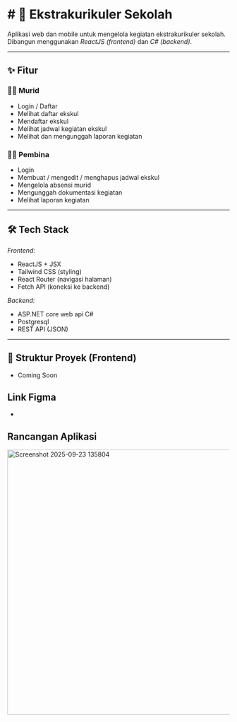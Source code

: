 # # 🏫 Ekstrakurikuler Sekolah

Aplikasi web dan mobile untuk mengelola kegiatan ekstrakurikuler sekolah.  
Dibangun menggunakan *ReactJS (frontend)* dan *C# (backend)*.

---

## ✨ Fitur

### 👨‍🎓 Murid
- Login / Daftar
- Melihat daftar ekskul
- Mendaftar ekskul
- Melihat jadwal kegiatan ekskul
- Melihat dan mengunggah laporan kegiatan

### 👨‍🏫 Pembina
- Login
- Membuat / mengedit / menghapus jadwal ekskul
- Mengelola absensi murid
- Mengunggah dokumentasi kegiatan
- Melihat laporan kegiatan

---

## 🛠️ Tech Stack

*Frontend:*
- ReactJS + JSX
- Tailwind CSS (styling)
- React Router (navigasi halaman)
- Fetch API (koneksi ke backend)

*Backend:*
- ASP.NET core web api C#
- Postgresql
- REST API (JSON)

---

## 📂 Struktur Proyek (Frontend)

- Coming Soon

## Link Figma
-

## Rancangan Aplikasi
<img width="696" height="599" alt="Screenshot 2025-09-23 135804" src="https://github.com/user-attachments/assets/e6667d5a-6317-4a84-b64a-abf562c54ffc" />
